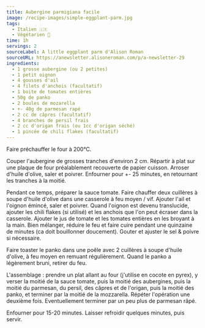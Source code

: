 ```yaml
---
title: Aubergine parmigiana facile
image: /recipe-images/simple-eggplant-parm.jpg
tags:
  - Italien 🇮🇹
  - Végétarien 🌿
time: 1h
servings: 2
sourceLabel: A little eggplant parm d'Alison Roman
sourceURL: https://anewsletter.alisoneroman.com/p/a-newsletter-29
ingredients:
  - 1 grosse aubergine (ou 2 petites)
  - 1 petit oignon
  - 4 gousses d'ail
  - 4 filets d'anchois (facultatif)
  - 1 boite de tomates entières
  - 50g de panko
  - 2 boules de mozarella
  - +- 40g de parmesan rapé
  - 2 cc de câpres (facultatif)
  - 4 branches de persil frais
  - 2 cc d'origan frais (ou 1cc d'origan séché)
  - 1 pincée de chili flakes (facultatif)
---
```

Faire préchauffer le four à 200°C.

Couper l'aubergine de grosses tranches d'environ 2 cm. Répartir à plat sur une plaque de four préalablement recouverte de papier cuisson. Arroser d'huile d'olive, saler et poivrer. Enfourner pour +- 25 minutes, en retournant les tranches à la moitié.

Pendant ce temps, préparer la sauce tomate. Faire chauffer deux cuillères à soupe d'huile d'olive dans une casserole à feu moyen / vif. Ajouter l'ail et l'oignon émincé, saler et poivrer. Quand l'oignon est devenu translucide, ajouter les chili flakes (si utilisé) et les anchois que l'on peut écraser dans la casserole. Ajouter le jus de tomate et les tomates entières en les broyant à la main. Bien mélanger, réduire le feu et faire cuire pendant une quinzaine de minutes (ca doit bouillonner doucement). Gouter et ajuster le sel & poivre si nécessaire.

Faire toaster le panko dans une poêle avec 2 cuillères à soupe d'huile d'olive, à feu moyen en remuant régulièrement. Quand le panko a légèrement bruni, retirer du feu.

L'assemblage : prendre un plat allant au four (j'utilise en cocote en pyrex), y verser la moitié de la sauce tomate, puis la moitié des aubergines, puis la moitié du parmesan, du persil, des câpres et de l'origan, puis la moitié des panko, et terminer par la moitié de la mozzarella. Répéter l'opération une deuxième fois. Eventuellement terminer par un peu plus de parmesan râpé.

Enfourner pour 15-20 minutes. Laisser refroidir quelques minutes, puis servir.